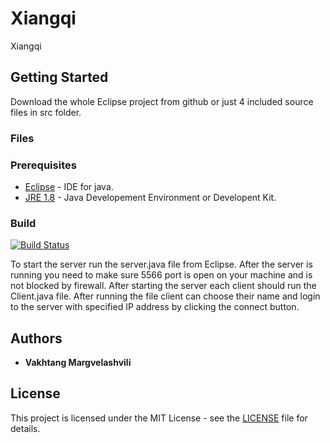 # Xiangqi

Xiangqi

## Getting Started

Download the whole Eclipse project from github or just 4 included source files in src folder. 

### Files


### Prerequisites

* [Eclipse](https://www.eclipse.org/downloads/) - IDE for java.
* [JRE 1.8](http://www.oracle.com/technetwork/java/javase/downloads/jre8-downloads-2133155.html) - Java Developement Environment or Developent Kit.

### Build

[![Build Status](https://travis-ci.org/GreedyAlchemist/Xiangqi.svg?branch=master)](https://travis-ci.org/GreedyAlchemist/Xiangqi)


To start the server run the server.java file from Eclipse. 
After the server is running you need to make sure 5566 port is open on your machine and is not blocked by firewall.
After starting the server each client should run the Client.java file. 
After running the file client can choose their name and login to the server with specified IP address by clicking the connect button.


## Authors

* **Vakhtang Margvelashvili** 

## License

This project is licensed under the MIT License - see the [LICENSE](LICENSE) file for details.